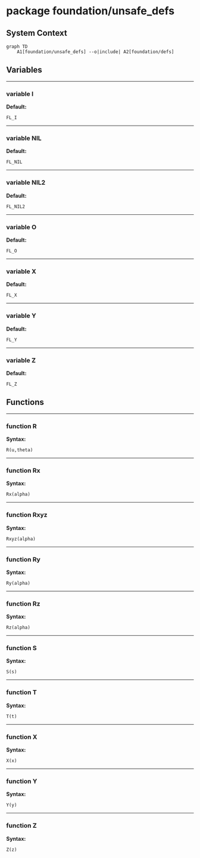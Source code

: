 # package foundation/unsafe_defs


## System Context

```mermaid
graph TD
    A1[foundation/unsafe_defs] --o|include| A2[foundation/defs]
```

## Variables


---

### variable I

__Default:__

    FL_I

---

### variable NIL

__Default:__

    FL_NIL

---

### variable NIL2

__Default:__

    FL_NIL2

---

### variable O

__Default:__

    FL_O

---

### variable X

__Default:__

    FL_X

---

### variable Y

__Default:__

    FL_Y

---

### variable Z

__Default:__

    FL_Z

## Functions


---

### function R

__Syntax:__

    R(u,theta)

---

### function Rx

__Syntax:__

    Rx(alpha)

---

### function Rxyz

__Syntax:__

    Rxyz(alpha)

---

### function Ry

__Syntax:__

    Ry(alpha)

---

### function Rz

__Syntax:__

    Rz(alpha)

---

### function S

__Syntax:__

    S(s)

---

### function T

__Syntax:__

    T(t)

---

### function X

__Syntax:__

    X(x)

---

### function Y

__Syntax:__

    Y(y)

---

### function Z

__Syntax:__

    Z(z)

